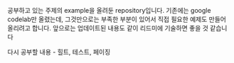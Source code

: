공부하고 있는 주제의 example을 올려둔 repository입니다.
기존에는 google codelab만 올렸는데, 그것만으로는 부족한 부분이 있어서 직접 필요한 예제도 만들어 올리려고 합니다.
앞으로는 업데이트된 내용도 같이 리드미에 기술하면 좋을 것 같습니다

다시 공부할 내용 - 힐트, 테스트, 페이징 
